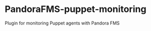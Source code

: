 PandoraFMS-puppet-monitoring
============================

Plugin for monitoring Puppet agents with Pandora FMS
